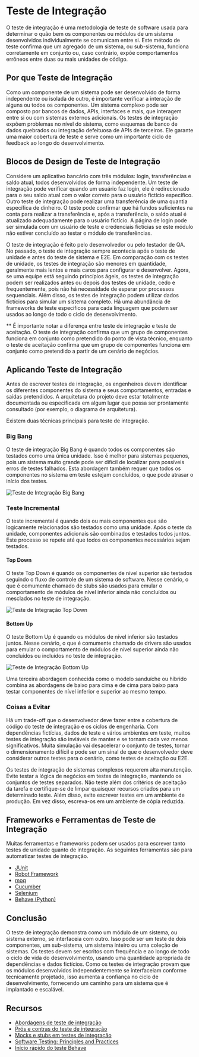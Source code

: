 # Teste de Integração

O teste de integração é uma metodologia de teste de software usada para determinar o quão bem os componentes ou módulos de um sistema desenvolvidos individualmente se comunicam entre si. Este método de teste confirma que um agregado de um sistema, ou sub-sistema, funciona corretamente em conjunto ou, caso contrário, expõe comportamentos errôneos entre duas ou mais unidades de código.

## Por que Teste de Integração

Como um componente de um sistema pode ser desenvolvido de forma independente ou isolada de outro, é importante verificar a interação de alguns ou todos os componentes. Um sistema complexo pode ser composto por bancos de dados, APIs, interfaces e mais, que interagem entre si ou com sistemas externos adicionais. Os testes de integração expõem problemas no nível do sistema, como esquemas de banco de dados quebrados ou integração defeituosa de APIs de terceiros. Ele garante uma maior cobertura de teste e serve como um importante ciclo de feedback ao longo do desenvolvimento.

## Blocos de Design de Teste de Integração

Considere um aplicativo bancário com três módulos: login, transferências e saldo atual, todos desenvolvidos de forma independente. Um teste de integração pode verificar quando um usuário faz login, ele é redirecionado para o seu saldo atual com o valor correto para o usuário fictício específico. Outro teste de integração pode realizar uma transferência de uma quantia específica de dinheiro. O teste pode confirmar que há fundos suficientes na conta para realizar a transferência e, após a transferência, o saldo atual é atualizado adequadamente para o usuário fictício. A página de login pode ser simulada com um usuário de teste e credenciais fictícias se este módulo não estiver concluído ao testar o módulo de transferências.

O teste de integração é feito pelo desenvolvedor ou pelo testador de QA. No passado, o teste de integração sempre acontecia após o teste de unidade e antes do teste de sistema e E2E. Em comparação com os testes de unidade, os testes de integração são menores em quantidade, geralmente mais lentos e mais caros para configurar e desenvolver. Agora, se uma equipe está seguindo princípios ágeis, os testes de integração podem ser realizados antes ou depois dos testes de unidade, cedo e frequentemente, pois não há necessidade de esperar por processos sequenciais. Além disso, os testes de integração podem utilizar dados fictícios para simular um sistema completo. Há uma abundância de frameworks de teste específicos para cada linguagem que podem ser usados ao longo de todo o ciclo de desenvolvimento.

\*\* É importante notar a diferença entre teste de integração e teste de aceitação. O teste de integração confirma que um grupo de componentes funciona em conjunto como pretendido do ponto de vista técnico, enquanto o teste de aceitação confirma que um grupo de componentes funciona em conjunto como pretendido a partir de um cenário de negócios.

## Aplicando Teste de Integração

Antes de escrever testes de integração, os engenheiros devem identificar os diferentes componentes do sistema e seus comportamentos, entradas e saídas pretendidos. A arquitetura do projeto deve estar totalmente documentada ou especificada em algum lugar que possa ser prontamente consultado (por exemplo, o diagrama de arquitetura).

Existem duas técnicas principais para teste de integração.

### Big Bang

O teste de integração Big Bang é quando todos os componentes são testados como uma única unidade. Isso é melhor para sistemas pequenos, pois um sistema muito grande pode ser difícil de localizar para possíveis erros de testes falhados. Esta abordagem também requer que todos os componentes no sistema em teste estejam concluídos, o que pode atrasar o início dos testes.

![Teste de Integração Big Bang](./images/bigBang.jpg)

### Teste Incremental

O teste incremental é quando dois ou mais componentes que são logicamente relacionados são testados como uma unidade. Após o teste da unidade, componentes adicionais são combinados e testados todos juntos. Este processo se repete até que todos os componentes necessários sejam testados.

#### Top Down

O teste Top Down é quando os componentes de nível superior são testados seguindo o fluxo de controle de um sistema de software. Nesse cenário, o que é comumente chamado de stubs são usados para emular o comportamento de módulos de nível inferior ainda não concluídos ou mesclados no teste de integração.

![Teste de Integração Top Down](./images/topDown.png)

#### Bottom Up

O teste Bottom Up é quando os módulos de nível inferior são testados juntos. Nesse cenário, o que é comumente chamado de drivers são usados para emular o comportamento de módulos de nível superior ainda não concluídos ou incluídos no teste de integração.

![Teste de Integração Bottom Up](./images/bottomUp.jpg)

Uma terceira abordagem conhecida como o modelo sanduíche ou híbrido combina as abordagens de baixo para cima e de cima para baixo para testar componentes de nível inferior e superior ao mesmo tempo.

### Coisas a Evitar

Há um trade-off que o desenvolvedor deve fazer entre a cobertura de código do teste de integração e os ciclos de engenharia. Com dependências fictícias, dados de teste e vários ambientes em teste, muitos testes de integração são inviáveis de manter e se tornam cada vez menos significativos. Muita simulação vai desacelerar o conjunto de testes, tornar o dimensionamento difícil e pode ser um sinal de que o desenvolvedor deve considerar outros testes para o cenário, como testes de aceitação ou E2E.

Os testes de integração de sistemas complexos requerem alta manutenção. Evite testar a lógica de negócios em testes de integração, mantendo os conjuntos de testes separados. Não teste além dos critérios de aceitação da tarefa e certifique-se de limpar quaisquer recursos criados para um determinado teste. Além disso, evite escrever testes em um ambiente de produção. Em vez disso, escreva-os em um ambiente de cópia reduzida.

## Frameworks e Ferramentas de Teste de Integração

Muitas ferramentas e frameworks podem ser usados para escrever tanto testes de unidade quanto de integração. As seguintes ferramentas são para automatizar testes de integração.

- [JUnit](https://junit.org/junit5/)
- [Robot Framework](https://robotframework.org/)
- [moq](https://github.com/moq/moq4)
- [Cucumber](https://cucumber.io/)
- [Selenium](https://www.selenium.dev/)
- [Behave (Python)](https://behave.readthedocs.io/)

## Conclusão

O teste de integração demonstra como um módulo de um sistema, ou sistema externo, se interfaceia com outro. Isso pode ser um teste de dois componentes, um sub-sistema, um sistema inteiro ou uma coleção de sistemas. Os testes devem ser escritos com frequência e ao longo de todo o ciclo de vida do desenvolvimento, usando uma quantidade apropriada de dependências e dados fictícios. Como os testes de integração provam que os módulos desenvolvidos independentemente se interfaceiam conforme tecnicamente projetado, isso aumenta a confiança no ciclo de desenvolvimento, fornecendo um caminho para um sistema que é implantado e escalável.

## Recursos

- [Abordagens de teste de integração](https://www.softwaretestinghelp.com/what-is-integration-testing/)
- [Prós e contras do teste de integração](https://www.geeksforgeeks.org/software-engineering-integration-testing/)
- [Mocks e stubs em testes de integração](https://circleci.com/blog/how-to-test-software-part-i-mocking-stubbing-and-contract-testing/)
- [Software Testing: Principles and Practices](https://www.goodreads.com/book/show/21278464-software-testing)
- [Início rápido do teste Behave](https://github.com/Nick287/Behave-Quick-Start)
